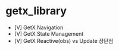 # getx_library


- [V] GetX Navigation
- [V] GetX State Management
- [V] GetX Reactive(obs) vs Update 장단점